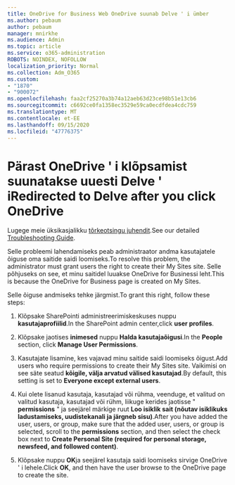 ```yaml
---
title: OneDrive for Business Web OneDrive suunab Delve ' i ümber
ms.author: pebaum
author: pebaum
manager: mnirkhe
ms.audience: Admin
ms.topic: article
ms.service: o365-administration
ROBOTS: NOINDEX, NOFOLLOW
localization_priority: Normal
ms.collection: Adm_O365
ms.custom:
- "1870"
- "900072"
ms.openlocfilehash: faa2cf25270a3b74a12aeb63d23ce98b51e13cb6
ms.sourcegitcommit: c6692ce0fa1358ec3529e59ca0ecdfdea4cdc759
ms.translationtype: MT
ms.contentlocale: et-EE
ms.lasthandoff: 09/15/2020
ms.locfileid: "47776375"
---
```

# <a name="redirected-to-delve-after-you-click-onedrive"></a><span data-ttu-id="2028a-102">Pärast OneDrive ' i klõpsamist suunatakse uuesti Delve ' i</span><span class="sxs-lookup"><span data-stu-id="2028a-102">Redirected to Delve after you click OneDrive</span></span>

<span data-ttu-id="2028a-103">Lugege meie üksikasjalikku [tõrkeotsingu juhendit](https://docs.microsoft.com/sharepoint/support/sites/troubleshooting-guide-for-sites-stopped-at-provisioning).</span><span class="sxs-lookup"><span data-stu-id="2028a-103">See our detailed [Troubleshooting Guide](https://docs.microsoft.com/sharepoint/support/sites/troubleshooting-guide-for-sites-stopped-at-provisioning).</span></span>

<span data-ttu-id="2028a-104">Selle probleemi lahendamiseks peab administraator andma kasutajatele õiguse oma saitide saidi loomiseks.</span><span class="sxs-lookup"><span data-stu-id="2028a-104">To resolve this problem, the administrator must grant users the right to create their My Sites site.</span></span> <span data-ttu-id="2028a-105">Selle põhjuseks on see, et minu saitidel luuakse OneDrive for Businessi leht.</span><span class="sxs-lookup"><span data-stu-id="2028a-105">This is because the OneDrive for Business page is created on My Sites.</span></span>

<span data-ttu-id="2028a-106">Selle õiguse andmiseks tehke järgmist.</span><span class="sxs-lookup"><span data-stu-id="2028a-106">To grant this right, follow these steps:</span></span>

1. <span data-ttu-id="2028a-107">Klõpsake SharePointi administreerimiskeskuses nuppu **kasutajaprofiilid**.</span><span class="sxs-lookup"><span data-stu-id="2028a-107">In the SharePoint admin center,click **user profiles**.</span></span>

2. <span data-ttu-id="2028a-108">Klõpsake jaotises **inimesed** nuppu **Halda kasutajaõigusi**.</span><span class="sxs-lookup"><span data-stu-id="2028a-108">In the **People** section, click **Manage User Permissions**.</span></span>

3. <span data-ttu-id="2028a-109">Kasutajate lisamine, kes vajavad minu saitide saidi loomiseks õigust.</span><span class="sxs-lookup"><span data-stu-id="2028a-109">Add users who require permissions to create their My Sites site.</span></span> <span data-ttu-id="2028a-110">Vaikimisi on see säte seatud **kõigile, välja arvatud välised kasutajad**.</span><span class="sxs-lookup"><span data-stu-id="2028a-110">By default, this setting is set to **Everyone except external users**.</span></span>

4. <span data-ttu-id="2028a-111">Kui olete lisanud kasutaja, kasutajad või rühma, veenduge, et valitud on valitud kasutaja, kasutajad või rühm, liikuge kerides jaotisse " **permissions** " ja seejärel märkige ruut **Loo isiklik sait (nõutav isiklikuks ladustamiseks, uudistekanali ja järgneb sisu)**.</span><span class="sxs-lookup"><span data-stu-id="2028a-111">After you have added the user, users, or group, make sure that the added user, users, or group is selected, scroll to the **permissions** section, and then select the check box next to **Create Personal Site (required for personal storage, newsfeed, and followed content)**.</span></span>

5. <span data-ttu-id="2028a-112">Klõpsake nuppu **OK**ja seejärel kasutaja saidi loomiseks sirvige OneDrive ' i lehele.</span><span class="sxs-lookup"><span data-stu-id="2028a-112">Click **OK**, and then have the user browse to the OneDrive page to create the site.</span></span>
